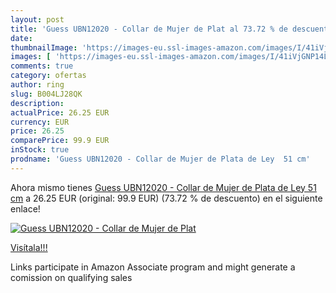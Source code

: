 ```yaml
---
layout: post
title: 'Guess UBN12020 - Collar de Mujer de Plat al 73.72 % de descuento'
date: 
thumbnailImage: 'https://images-eu.ssl-images-amazon.com/images/I/41iVjGNP14L._SL200_.jpg'
images: [ 'https://images-eu.ssl-images-amazon.com/images/I/41iVjGNP14L._SL200_.jpg' ]
comments: true
category: ofertas
author: ring
slug: B004LJ28QK
description:
actualPrice: 26.25 EUR
currency: EUR
price: 26.25
comparePrice: 99.9 EUR
inStock: true
prodname: 'Guess UBN12020 - Collar de Mujer de Plata de Ley  51 cm'
---
```


Ahora mismo tienes [Guess UBN12020 - Collar de Mujer de Plata de Ley  51 cm](https://www.amazon.es/dp/B004LJ28QK/?tag=tolees-21) a 26.25 EUR (original: 99.9 EUR) (73.72 %  de descuento) en el siguiente enlace!

[![Guess UBN12020 - Collar de Mujer de Plat](https://images-eu.ssl-images-amazon.com/images/I/41iVjGNP14L._SL200_.jpg)](https://www.amazon.es/dp/B004LJ28QK/?tag=tolees-21)

[Visítala!!!](https://www.amazon.es/dp/B004LJ28QK/?tag=tolees-21)

Links participate in Amazon Associate program and might generate a comission on qualifying sales
